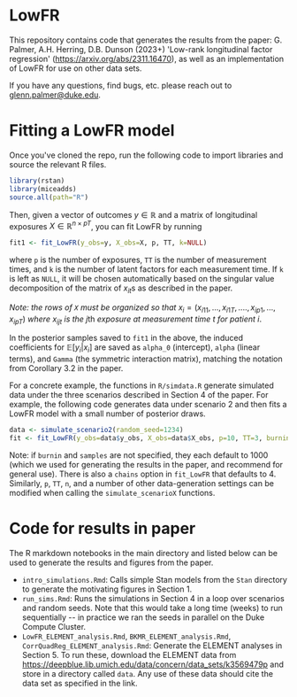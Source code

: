 # LowFR

This repository contains code that generates the results from the paper: G. Palmer, A.H. Herring, D.B. Dunson (2023+) 'Low-rank longitudinal factor regression' (https://arxiv.org/abs/2311.16470), as well as an implementation of LowFR for use on other data sets.

If you have any questions, find bugs, etc. please reach out to glenn.palmer@duke.edu.

# Fitting a LowFR model

Once you've cloned the repo, run the following code to import libraries and source the relevant R files.

```r
library(rstan)
library(miceadds)
source.all(path="R")
```
Then, given a vector of outcomes $y \in \mathbb{R}$ and a matrix of longitudinal exposures $X \in \mathbb{R}^{n \times pT}$, you can fit LowFR by running

```r
fit1 <- fit_LowFR(y_obs=y, X_obs=X, p, TT, k=NULL)
```
where `p` is the number of exposures, `TT` is the number of measurement times, and `k` is the number of latent factors for each measurement time. If `k` is left as `NULL`, it will be chosen automatically based on the singular value decomposition of the matrix of $x_{it}\text{s}$ as described in the paper.

_Note: the rows of `X` must be organized so that_ $x_i = (x_{i11}, ..., x_{i1T}, ...., x_{ip1}, ... , x_{ipT})$ _where_ $x_{ijt}$ _is the_ $j\text{th}$ _exposure at measurement time_ $t$ _for patient_ $i$.

In the posterior samples saved to `fit1` in the above, the induced coefficients for $\mathbb{E}[y_i | x_i]$ are saved as `alpha_0` (intercept), `alpha` (linear terms), and `Gamma` (the symmetric interaction matrix), matching the notation from Corollary 3.2 in the paper.

For a concrete example, the functions in `R/simdata.R` generate simulated data under the three scenarios described in Section 4 of the paper. For example, the following code generates data under scenario 2 and then fits a LowFR model with a small number of posterior draws.

```r
data <- simulate_scenario2(random_seed=1234)
fit <- fit_LowFR(y_obs=data$y_obs, X_obs=data$X_obs, p=10, TT=3, burnin=100, samples=100)
```

Note: if `burnin` and `samples` are not specified, they each default to 1000 (which we used for generating the results in the paper, and recommend for general use). There is also a `chains` option in `fit_LowFR` that defaults to 4. Similarly, `p`, `TT`, `n`, and a number of other data-generation settings can be modified when calling the `simulate_scenarioX` functions.

# Code for results in paper

The R markdown notebooks in the main directory and listed below can be used to generate the results and figures from the paper.

* `intro_simulations.Rmd`: Calls simple Stan models from the `Stan` directory to generate the motivating figures in Section 1.
* `run_sims.Rmd`: Runs the simulations in Section 4 in a loop over scenarios and random seeds. Note that this would take a long time (weeks) to run sequentially -- in practice we ran the seeds in parallel on the Duke Compute Cluster.
* `LowFR_ELEMENT_analysis.Rmd`, `BKMR_ELEMENT_analysis.Rmd`, `CorrQuadReg_ELEMENT_analysis.Rmd`: Generate the ELEMENT analyses in Section 5. To run these, download the ELEMENT data from https://deepblue.lib.umich.edu/data/concern/data_sets/k3569479p and store in a directory called `data`. Any use of these data should cite the data set as specified in the link.




